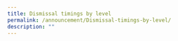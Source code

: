 ```yaml
---
title: Dismissal timings by level
permalink: /announcement/Dismissal-timings-by-level/
description: ""
---
```

